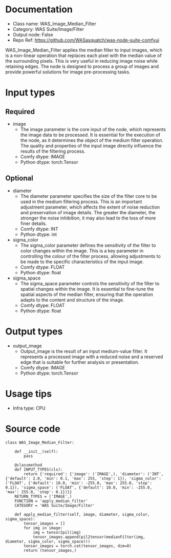 # Documentation
- Class name: WAS_Image_Median_Filter
- Category: WAS Suite/Image/Filter
- Output node: False
- Repo Ref: https://github.com/WASasquatch/was-node-suite-comfyui

WAS_Image_Median_Filter applies the median filter to input images, which is a non-linear operation that replaces each pixel with the median value of the surrounding pixels. This is very useful in reducing image noise while retaining edges. The node is designed to process a group of images and provide powerful solutions for image pre-processing tasks.

# Input types
## Required
- image
    - The image parameter is the core input of the node, which represents the image data to be processed. It is essential for the execution of the node, as it determines the object of the medium filter operation. The quality and properties of the input image directly influence the results of the filtering process.
    - Comfy dtype: IMAGE
    - Python dtype: torch.Tensor
## Optional
- diameter
    - The diameter parameter specifies the size of the filter core to be used in the medium filtering process. This is an important adjustment parameter, which affects the extent of noise reduction and preservation of image details. The greater the diameter, the stronger the noise inhibition, it may also lead to the loss of more finer details.
    - Comfy dtype: INT
    - Python dtype: int
- sigma_color
    - The sigma_color parameter defines the sensitivity of the filter to color changes within the image. This is a key parameter in controlling the colour of the filter process, allowing adjustments to be made to the specific characteristics of the input image.
    - Comfy dtype: FLOAT
    - Python dtype: float
- sigma_space
    - The sigma_space parameter controls the sensitivity of the filter to spatial changes within the image. It is essential to fine-tune the spatial aspects of the median filter, ensuring that the operation adapts to the content and structure of the image.
    - Comfy dtype: FLOAT
    - Python dtype: float

# Output types
- output_image
    - Output_image is the result of an input medium-value filter. It represents a processed image with a reduced noise and a reserved edge that is suitable for further analysis or presentation.
    - Comfy dtype: IMAGE
    - Python dtype: torch.Tensor

# Usage tips
- Infra type: CPU

# Source code
```
class WAS_Image_Median_Filter:

    def __init__(self):
        pass

    @classmethod
    def INPUT_TYPES(cls):
        return {'required': {'image': ('IMAGE',), 'diameter': ('INT', {'default': 2.0, 'min': 0.1, 'max': 255, 'step': 1}), 'sigma_color': ('FLOAT', {'default': 10.0, 'min': -255.0, 'max': 255.0, 'step': 0.1}), 'sigma_space': ('FLOAT', {'default': 10.0, 'min': -255.0, 'max': 255.0, 'step': 0.1})}}
    RETURN_TYPES = ('IMAGE',)
    FUNCTION = 'apply_median_filter'
    CATEGORY = 'WAS Suite/Image/Filter'

    def apply_median_filter(self, image, diameter, sigma_color, sigma_space):
        tensor_images = []
        for img in image:
            img = tensor2pil(img)
            tensor_images.append(pil2tensor(medianFilter(img, diameter, sigma_color, sigma_space)))
        tensor_images = torch.cat(tensor_images, dim=0)
        return (tensor_images,)
```